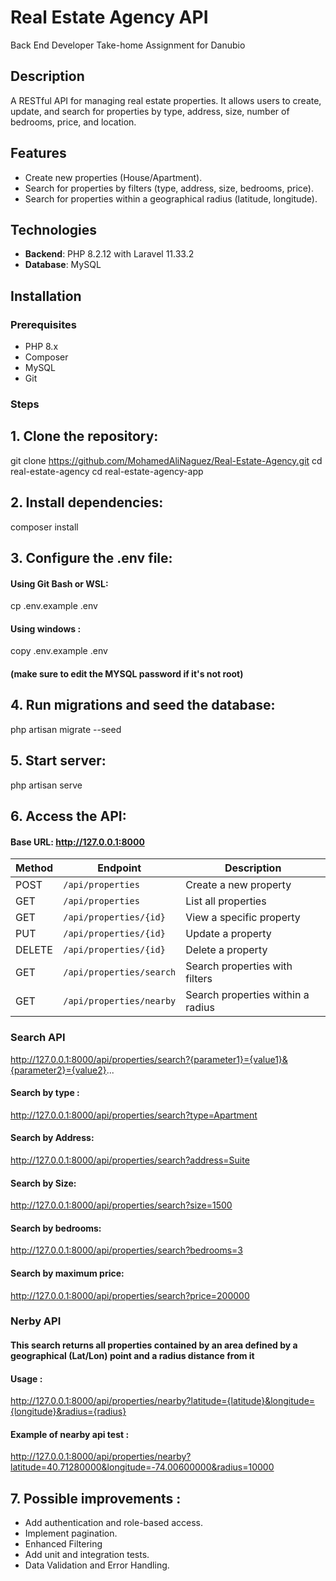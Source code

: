 # Real Estate Agency API 
 Back End Developer Take-home Assignment for Danubio

## Description
A RESTful API for managing real estate properties. It allows users to create, update, and search for properties by type, address, size, number of bedrooms, price, and location.

## Features
- Create new properties (House/Apartment).
- Search for properties by filters (type, address, size, bedrooms, price).
- Search for properties within a geographical radius (latitude, longitude).

## Technologies
- **Backend**: PHP 8.2.12 with Laravel 11.33.2
- **Database**: MySQL

## Installation

### Prerequisites
- PHP 8.x
- Composer
- MySQL
- Git

### Steps
## 1. Clone the repository:  

   git clone https://github.com/MohamedAliNaguez/Real-Estate-Agency.git
   cd real-estate-agency
   cd real-estate-agency-app

## 2. Install dependencies:

   composer install

## 3. Configure the .env file:

#### Using Git Bash or WSL:

 cp .env.example .env

#### Using windows : 

copy .env.example .env

#### (make sure to edit the MYSQL password if it's not root)

## 4. Run migrations and seed the database:

  php artisan migrate --seed

## 5. Start server: 

  php artisan serve

## 6. Access the API:

#### Base URL: http://127.0.0.1:8000

| Method | Endpoint                | Description                              |
|--------|-------------------------|------------------------------------------|
| POST   | `/api/properties`       | Create a new property                   |
| GET    | `/api/properties`       | List all properties                     |
| GET    | `/api/properties/{id}`  | View a specific property                |
| PUT    | `/api/properties/{id}`  | Update a property                       |
| DELETE | `/api/properties/{id}`  | Delete a property                       |
| GET    | `/api/properties/search`| Search properties with filters          |
| GET    | `/api/properties/nearby`| Search properties within a radius       |

### Search API 

http://127.0.0.1:8000/api/properties/search?{parameter1}={value1}&{parameter2}={value2}...

#### Search by type : 

 http://127.0.0.1:8000/api/properties/search?type=Apartment

#### Search by Address:

http://127.0.0.1:8000/api/properties/search?address=Suite

#### Search by Size:

http://127.0.0.1:8000/api/properties/search?size=1500

#### Search by bedrooms:

http://127.0.0.1:8000/api/properties/search?bedrooms=3

#### Search by maximum price:

http://127.0.0.1:8000/api/properties/search?price=200000


### Nerby API 

#### This search  returns all properties contained by an area defined by a geographical (Lat/Lon) point and a radius distance from it

#### Usage :

http://127.0.0.1:8000/api/properties/nearby?latitude={latitude}&longitude={longitude}&radius={radius}

#### Example of nearby api test :

http://127.0.0.1:8000/api/properties/nearby?latitude=40.71280000&longitude=-74.00600000&radius=10000

## 7. Possible improvements :

+ Add authentication and role-based access.
+ Implement pagination.
+ Enhanced Filtering
+ Add unit and integration tests.
+ Data Validation and Error Handling.





